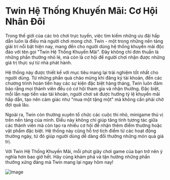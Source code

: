 # Twin Hệ Thống Khuyến Mãi: Cơ Hội Nhân Đôi

Trong thế giới của các trò chơi trực tuyến, việc tìm kiếm những ưu đãi hấp dẫn luôn là điều mà người chơi mong chờ. Twin - một trong những nền tảng giải trí nổi bật hiện nay, mang đến cho người dùng hệ thống khuyến mãi độc đáo với tên gọi "Twin Hệ Thống Khuyến Mãi". Đây không chỉ đơn thuần là những phần thưởng nhỏ lẻ, mà còn là cơ hội để người chơi nhận được những giá trị thực sự từ nhà phát hành.

Hệ thống này được thiết kế với mục tiêu mang lại trải nghiệm tốt nhất cho người dùng. Từ những phần quà chào mừng khi đăng ký tài khoản, đến các chương trình hoàn tiền hay các sự kiện đặc biệt hàng tháng, Twin luôn đảm bảo rằng mọi thành viên đều có cơ hội tham gia và nhận thưởng. Đặc biệt, mỗi lần nạp tiền vào tài khoản, người chơi sẽ được hưởng tỷ lệ khuyến mãi hấp dẫn, tạo nên cảm giác như "mua một tặng một" mà không cần phải chờ đợi quá lâu.

Ngoài ra, Twin còn thường xuyên tổ chức các cuộc thi nhỏ, minigame thú vị trên nền tảng của mình. Điều này không chỉ giúp tăng tính tương tác giữa các thành viên mà còn tạo ra nhiều cơ hội để nhận thêm điểm thưởng hoặc vật phẩm đặc biệt. Hệ thống này cũng hỗ trợ tích điểm từ các hoạt động thường ngày, từ đó giúp người dùng dễ dàng đổi thưởng những món quà giá trị.

Với Twin Hệ Thống Khuyến Mãi, mỗi phút giây chơi game của bạn trở nên ý nghĩa hơn bao giờ hết. Hãy cùng khám phá và tận hưởng những phần thưởng xứng đáng mà Twin mang lại ngay hôm nay!

![Image](https://github.com/user-attachments/assets/bd51ea9f-0666-407b-a7a7-98ead6de688c)